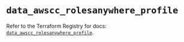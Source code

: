 # `data_awscc_rolesanywhere_profile`

Refer to the Terraform Registry for docs: [`data_awscc_rolesanywhere_profile`](https://registry.terraform.io/providers/hashicorp/awscc/0.70.0/docs/data-sources/rolesanywhere_profile).
